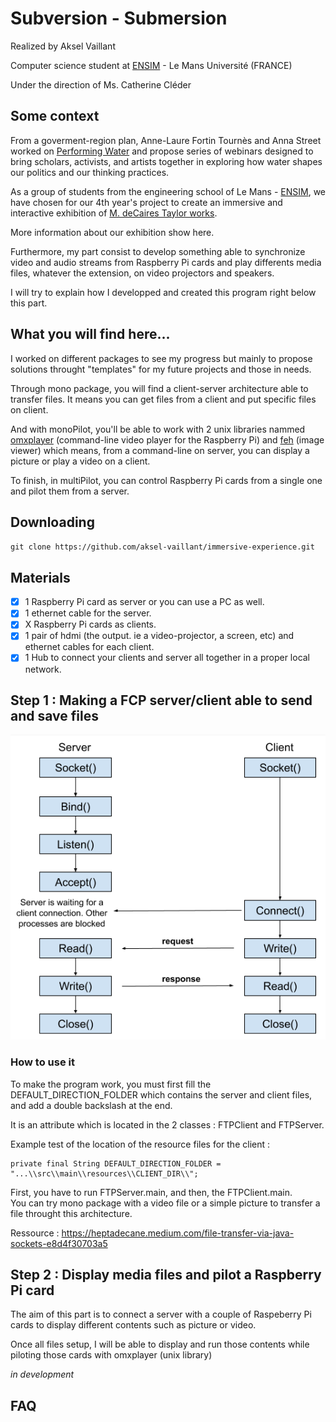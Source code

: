 # Subversion - Submersion  

Realized by Aksel Vaillant  

Computer science student at [ENSIM](http://ensim.univ-lemans.fr/fr/index.html) - Le Mans Université (FRANCE)   

Under the direction of Ms. Catherine Cléder

## Some context  

From a goverment-region plan, Anne-Laure Fortin Tournès and Anna Street worked on [Performing Water](https://performingwater.org) and propose series of webinars designed to bring scholars, activists, and artists together in exploring how water shapes our politics and our thinking practices.  

As a group of students from the engineering school of Le Mans - [ENSIM](http://ensim.univ-lemans.fr/fr/index.html), we have chosen for our 4th year's project to create an immersive and interactive exhibition of [M. deCaires Taylor works](https://www.underwatersculpture.com). 

More information about our exhibition show here.  

Furthermore, my part consist to develop something able to synchronize video and audio streams from Raspberry Pi cards and play differents media files, whatever the extension, on video projectors and speakers. 

I will try to explain how I developped and created this program right below this part.

## What you will find here...
I worked on different packages to see my progress but mainly to propose solutions throught "templates" for my future projects and those in needs.

Through mono package, you will find a client-server architecture able to transfer files. It means you can get files from a client and put specific files on client.

And with monoPilot, you'll be able to work with 2 unix libraries nammed [omxplayer](https://github.com/popcornmix/omxplayer) (command-line video player for the Raspberry Pi) and [feh](https://feh.finalrewind.org) (image viewer) which means, from a command-line on server, you can display a picture or play a video on a client. 

To finish, in multiPilot, you can control Raspberry Pi cards from a single one and pilot them from a server.  

## Downloading

`git clone https://github.com/aksel-vaillant/immersive-experience.git`

## Materials

- [x] 1 Raspberry Pi card as server or you can use a PC as well.    
- [x] 1 ethernet cable for the server.     
- [x] X Raspberry Pi cards as clients.   
- [x] 1 pair of hdmi (the output. ie a video-projector, a screen, etc) and ethernet cables for each client.       
- [x] 1 Hub to connect your clients and server all together in a proper local network.

## Step 1 : Making a FCP server/client able to send and save files 

![img.png](img.png)

### How to use it  
To make the program work, you must first fill the DEFAULT_DIRECTION_FOLDER which contains the server and client files, and add a double backslash at the end.  

It is an attribute which is located in the 2 classes : FTPClient and FTPServer.

Example test of the location of the resource files for the client :

    private final String DEFAULT_DIRECTION_FOLDER = "...\\src\\main\\resources\\CLIENT_DIR\\";

First, you have to run FTPServer.main, and then, the FTPClient.main.  
You can try mono package with a video file or a simple picture to transfer a file throught this architecture. 

Ressource : https://heptadecane.medium.com/file-transfer-via-java-sockets-e8d4f30703a5

## Step 2 : Display media files and pilot a Raspberry Pi card 

The aim of this part is to connect a server with a couple of Raspeberry Pi cards to display different contents such as picture or video. 

Once all files setup, I will be able to display and run those contents while piloting those cards with omxplayer (unix library)

<em>in development</em>

## FAQ 




